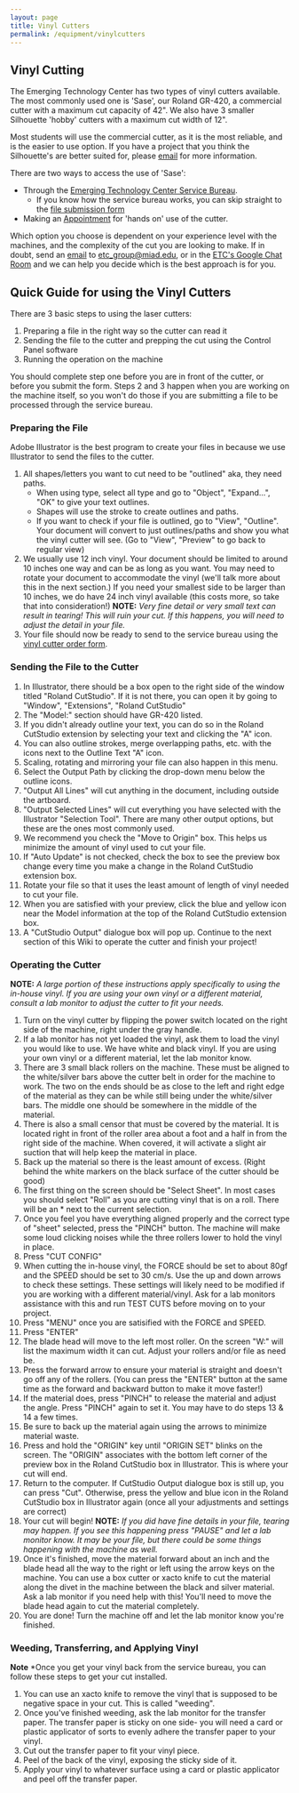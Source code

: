 ```yaml
---
layout: page
title: Vinyl Cutters
permalink: /equipment/vinylcutters
---
```

## Vinyl Cutting

The Emerging Technology Center has two types of vinyl cutters available. The most commonly used one is 'Sase', our Roland GR-420, <!--- CONFIRM MODEL NUMBER ---> a commercial cutter with a maximum cut capacity of 42". We also have 3 smaller Silhouette 'hobby' cutters with a maximum cut width of 12".

Most students will use the commercial cutter, as it is the most reliable, and is the easier to use option.  If you have a project that you think the Silhouette's are better suited for, please [email](mailto:etc_group@miad.edu) for more information.

There are two ways to access the use of 'Sase':
* Through the [Emerging Technology Center Service Bureau](/service/usingthesb.html).
    - If you know how the service bureau works, you can skip straight to the [file submission form](https://forms.gle/ajF7T9S18j9mnxNJ9)
* Making an [Appointment](mailto:etc_group@miad.edu) for 'hands on' use of the cutter.

Which option you choose is dependent on your experience level with the machines, and the complexity of the cut you are looking to make. If in doubt, send an [email](mailto:etc_group@miad.edu) to etc_group@miad.edu, or in the [ETC's Google Chat Room](https://chat.google.com/room/AAAAMR7NIj0) and we can help you decide which is the best approach is for you.

## Quick Guide for using the Vinyl Cutters
There are 3 basic steps to using the laser cutters:
1. Preparing a file in the right way so the cutter can read it
2. Sending the file to the cutter and prepping the cut using the Control Panel software
3. Running the operation on the machine

You should complete step one before you are in front of the cutter, or before you submit the form. Steps 2 and 3 happen when you are working on the machine itself, so you won't do those if you are submitting a file to be processed through the service bureau.

### Preparing the File
Adobe Illustrator is the best program to create your files in because we use Illustrator to send the files to the cutter.

1. All shapes/letters you want to cut need to be "outlined" aka, they need paths.
    - When using type, select all type and go to "Object", "Expand...", "OK" to give your text outlines.
    - Shapes will use the stroke to create outlines and paths.
    - If you want to check if your file is outlined, go to "View", "Outline". Your document will convert to just outlines/paths and show you what the vinyl cutter will see. (Go to "View", "Preview" to go back to regular view)
2. We usually use 12 inch vinyl. Your document should be limited to around 10 inches one way and can be as long as you want. You may need to rotate your document to accommodate the vinyl (we'll talk more about this in the next section.) If you need your smallest side to be larger than 10 inches, we do have 24 inch vinyl available (this costs more, so take that into consideration!)
**NOTE:** *Very fine detail or very small text can result in tearing! This will ruin your cut. If this happens, you will need to adjust the detail in your file.*
3. Your file should now be ready to send to the service bureau using the [vinyl cutter order form](https://forms.gle/iHpZYidYTXM5UScNA).

### Sending the File to the Cutter
1. In Illustrator, there should be a box open to the right side of the window titled "Roland CutStudio". If it is not there, you can open it by going to "Window", "Extensions", "Roland CutStudio"
2. The "Model:" section should have GR-420 listed.
3. If you didn't already outline your text, you can do so in the Roland CutStudio extension by selecting your text and clicking the "A" icon.
4. You can also outline strokes, merge overlapping paths, etc. with the icons next to the Outline Text "A" icon.
5. Scaling, rotating and mirroring your file can also happen in this menu.
6. Select the Output Path by clicking the drop-down menu below the outline icons.
7. "Output All Lines" will cut anything in the document, including outside the artboard.
8. "Output Selected Lines" will cut everything you have selected with the Illustrator "Selection Tool". There are many other output options, but these are the ones most commonly used.
9. We recommend you check the "Move to Origin" box. This helps us minimize the amount of vinyl used to cut your file.
10. If "Auto Update" is not checked, check the box to see the preview box change every time you make a change in the Roland CutStudio extension box.
11. Rotate your file so that it uses the least amount of length of vinyl needed to cut your file.
12. When you are satisfied with your preview, click the blue and yellow icon near the Model information at the top of the Roland CutStudio extension box.
13. A "CutStudio Output" dialogue box will pop up. Continue to the next section of this Wiki to operate the cutter and finish your project!

### Operating the Cutter
**NOTE:** *A large portion of these instructions apply specifically to using the in-house vinyl. If you are using your own vinyl or a different material, consult a lab monitor to adjust the cutter to fit your needs.*
1. Turn on the vinyl cutter by flipping the power switch located on the right side of the machine, right under the gray handle.
2. If a lab monitor has not yet loaded the vinyl, ask them to load the vinyl you would like to use. We have white and black vinyl. If you are using your own vinyl or a different material, let the lab monitor know.
3. There are 3 small black rollers on the machine. These must be aligned to the white/silver bars above the cutter belt in order for the machine to work. The two on the ends should be as close to the left and right edge of the material as they can be while still being under the white/silver bars. The middle one should be somewhere in the middle of the material.
4. There is also a small censor that must be covered by the material. It is located right in front of the roller area about a foot and a half in from the right side of the machine. When covered, it will activate a slight air suction that will help keep the material in place.
5. Back up the material so there is the least amount of excess. (Right behind the white markers on the black surface of the cutter should be good)
6. The first thing on the screen should be "Select Sheet". In most cases you should select "Roll" as you are cutting vinyl that is on a roll. There will be an * next to the current selection.
7. Once you feel you have everything aligned properly and the correct type of "sheet" selected, press the "PINCH" button. The machine will make some loud clicking noises while the three rollers lower to hold the vinyl in place.
8. Press "CUT CONFIG"
9. When cutting the in-house vinyl, the FORCE should be set to about 80gf and the SPEED should be set to 30 cm/s. Use the up and down arrows to check these settings. These settings will likely need to be modified if you are working with a different material/vinyl. Ask for a lab monitors assistance with this and run TEST CUTS before moving on to your project.
10.  Press "MENU" once you are satisified with the FORCE and SPEED.
11. Press "ENTER"
12. The blade head will move to the left most roller. On the screen "W:" will list the maximum width it can cut. Adjust your rollers and/or file as need be.
13. Press the forward arrow to ensure your material is straight and doesn't go off any of the rollers. (You can press the "ENTER" button at the same time as the forward and backward button to make it move faster!)
14. If the material does, press "PINCH" to release the material and adjust the angle. Press "PINCH" again to set it. You may have to do steps 13 & 14 a few times.
15. Be sure to back up the material again using the arrows to minimize material waste.
16. Press and hold the "ORIGIN" key until "ORIGIN SET" blinks on the screen. The "ORIGIN" associates with the bottom left corner of the preview box in the Roland CutStudio box in Illustrator. This is where your cut will end.
17. Return to the computer. If CutStudio Output dialogue box is still up, you can press "Cut". Otherwise, press the yellow and blue icon in the Roland CutStudio box in Illustrator again (once all your adjustments and settings are correct)
18. Your cut will begin!
**NOTE:** *If you did have fine details in your file, tearing may happen. If you see this happening press "PAUSE" and let a lab monitor know. It may be your file, but there could be some things happening with the machine as well.*
19. Once it's finished, move the material forward about an inch and the blade head all the way to the right or left using the arrow keys on the machine. You can use a box cutter or xacto knife to cut the material along the divet in the machine between the black and silver material. Ask a lab monitor if you need help with this! You'll need to move the blade head again to cut the material completely.
20. You are done! Turn the machine off and let the lab monitor know you're finished.

### Weeding, Transferring, and Applying Vinyl
**Note** *Once you get your vinyl back from the service bureau, you can follow these steps to get your cut installed.

1. You can use an xacto knife to remove the vinyl that is supposed to be negative space in your cut. This is called "weeding".
2. Once you've finished weeding, ask the lab monitor for the transfer paper. The transfer paper is sticky on one side- you will need a card or plastic applicator of sorts to evenly adhere the transfer paper to your vinyl.
3. Cut out the transfer paper to fit your vinyl piece.
4. Peel of the back of the vinyl, exposing the sticky side of it.
5. Apply your vinyl to whatever surface using a card or plastic applicator and peel off the transfer paper.
